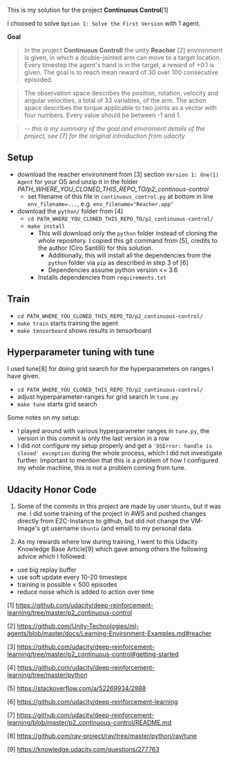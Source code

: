 This is my solution for the project **Continuous Control**[1]

I choosed to solve `Option 1: Solve the First Version` with 1 agent.

**Goal**
> In the project **Continuous Controll** the unity **Reacher** [2] environment is given, in which a double-jointed arm can move to a target location. Every timestep the agent's hand is in the target, a reward of +0.1 is given. The goal is to reach mean reward of 30 over 100 consecutive episoded.

> The observation space describes the position, rotation, velocity and angular velocities, a total of 33 variables, of the arm.
> The action space describes the torque applicable to two joints as a vector with four numbers. Every value should be between -1 and 1.

> -- *this is my summary of the goal and enviroment details of the project, see [7] for the original introduction from udacity*

## Setup
- download the reacher environment from [3] section `Version 1: One(1) Agent` for your OS and unzip it in the folder *PATH_WHERE_YOU_CLONED_THIS_REPO_TO/p2_continous-control*
    - set filename of this file in `continuous_control.py` at bottom in line `env_filename=...`, e.g. `env_filename="Reacher.app"`
- download the `python/` folder from [4]
    - `cd PATH_WHERE_YOU_CLONED_THIS_REPO_TO/p2_continuous-control/`
    - `make install`
        - This will download only the `python` folder instead of cloning the whole repository. I copied this git command from [5], credits to the author (Ciro Santilli) for this solution.
            - Additionally, this will install all the dependencies from the `python` folder via `pip` as described in step 3 of [6]
            - Dependencies assume python version <= 3.6
        - Installs dependencies from `requirements.txt`

## Train
- `cd PATH_WHERE_YOU_CLONED_THIS_REPO_TO/p2_continuous-control/`
- `make train` starts training the agent
- `make tensorboard` shows results in tensorboard

## Hyperparameter tuning with tune
I used tune[8] for doing grid search for the hyperparameters on ranges I have given.
- `cd PATH_WHERE_YOU_CLONED_THIS_REPO_TO/p2_continuous-control/`
- adjust hyperparameter-ranges for grid search in `tune.py`
- `make tune` starts grid search

Some notes on my setup:

- I played around with various hyperparameter ranges in `tune.py`, the version in this commit is only the last version in a row
- I did not configure my setup properly and get a `'OSError: handle is closed' exception` during the whole process, which I did not investigate further. Important to mention that this is a problem of how I configured my whole machine, this is not a problem coming from tune.

## Udacity Honor Code
1. Some of the commits in this project are made by user `Ubuntu`, but it was me. I did some training of the project in AWS and pushed changes directly from E2C-Instance to github, but did not change the VM-Image's git username `Ubuntu` (and email) to my personal data.

2. As my rewards where low during training, I went to this Udacity Knowledge Base Article[9] which gave among others the following advice which I followed:

- use big replay buffer
- use soft update every 10-20 timesteps
- training is possible < 500 episodes
- reduce noise which is added to action over time

[1] https://github.com/udacity/deep-reinforcement-learning/tree/master/p2_continuous-control

[2] https://github.com/Unity-Technologies/ml-agents/blob/master/docs/Learning-Environment-Examples.md#reacher

[3] https://github.com/udacity/deep-reinforcement-learning/tree/master/p2_continuous-control#getting-started

[4] https://github.com/udacity/deep-reinforcement-learning/tree/master/python

[5] https://stackoverflow.com/a/52269934/2988

[6] https://github.com/udacity/deep-reinforcement-learning

[7] https://github.com/udacity/deep-reinforcement-learning/blob/master/p2_continuous-control/README.md

[8] https://github.com/ray-project/ray/tree/master/python/ray/tune

[9] https://knowledge.udacity.com/questions/277763
